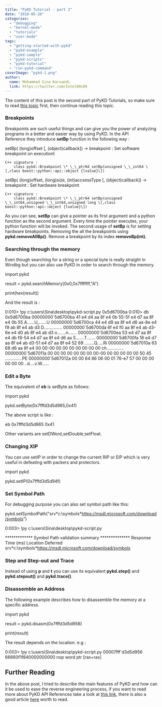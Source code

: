 ```yaml
---
title: "PyKD Tutorial - part 2"
date: "2018-05-26"
categories: 
  - "debugging"
  - "kernel-mode"
  - "tutorials"
  - "user-mode"
tags: 
  - "getting-started-with-pykd"
  - "pykd-example"
  - "pykd-sample"
  - "pykd-scripts"
  - "pykd-tutorial"
  - "run-pykd-command"
coverImage: "pykd-1.png"
author:
  name: Mohammad Sina Karvandi
  link: https://twitter.com/Intel80x86
---
```


The content of this post is the second part of PyKD Tutorials, so make sure to read [this topic](https://rayanfam.com/topics/pykd-tutorial-part1/) first, then continue reading this topic.

### Breakpoints

Breakpoints are such useful things and can give you the power of analyzing programs in a better and easier way by using PyKD. In the API Reference they introduce **setBp** function in the following way :

setBp( (long)offset \[, (object)callback\]) -> breakpoint :
    Set software breakpoint on executiont

    C++ signature :
        class pykd::Breakpoint \* \_\_ptr64 setBp(unsigned \_\_int64 \[,class boost::python::api::object {lvalue}\])

setBp( (long)offset, (long)size, (int)accsessType \[, (object)callback\]) -> breakpoint :
    Set hardware breakpoint

    C++ signature :
        class pykd::Breakpoint \* \_\_ptr64 setBp(unsigned \_\_int64,unsigned \_\_int64,unsigned long \[,class boost::python::api::object {lvalue}\])

As you can see, **setBp** can give a pointer as its first argument and a python function as the second argument. Every time the pointer executes, your python function will be invoked. The second usage of **setBp** is for setting hardware breakpoints. Removing the all the breakpoints using **pykd.removeAllBp()**. Remove a breakpoint by its index **removeBp(int)**.

### Searching through the memory

Even though searching for a string or a special byte is really straight in Windbg but you can also use PyKD in order to search through the memory.

import pykd

result = pykd.searchMemory(0x0,0x7fffffff,"A")

print(hex(result))

And the result is :

0:010> !py c:\\users\\Sina\\desktop\\pykd-script.py
0x5d6700ba
0:010> db 0x5d6700ba
00000000\`5d6700ba  41 e4 d4 aa 8f e4 0b 55-5f e4 d7 aa 8f e4 0b 55  A......U\_......U
00000000\`5d6700ca  44 e4 d9 aa 8f e4 d6 aa-8e e4 f9 ab 8f e4 ab d3  D...............
00000000\`5d6700da  6f e4 f0 aa 8f e4 ab d3-6e e4 d0 ab 8f e4 ab d3  o.......n.......
00000000\`5d6700ea  53 e4 d7 aa 8f e4 db f8-54 e4 d7 aa 8f e4 d6 aa  S.......T.......
00000000\`5d6700fa  18 e4 d7 aa 8f e4 ab d3-51 e4 d7 aa 8f e4 52 69  ........Q.....Ri
00000000\`5d67010a  63 68 d6 aa 8f e4 00 00-00 00 00 00 00 00 00 00  ch..............
00000000\`5d67011a  00 00 00 00 00 00 00 00-00 00 00 00 00 00 50 45  ..............PE
00000000\`5d67012a  00 00 64 86 06 00 01 76-e7 57 00 00 00 00 00 00  ..d....v.W......

### Edit a Byte

The equivalent of **eb** is setByte as follows:

import pykd

pykd.setByte(0x7fffd3d5d965,0x41)

The above script is like :

eb 0x7fffd3d5d965 0x41

Other variants are setDWord,setDouble,setFloat.

### Changing XIP

You can use setIP in order to change the current RIP or EIP which is very useful in defeating with packers and protectors.

import pykd

pykd.setIP(0x7fffd3d5d94f)

### Set Symbol Path

For debugging purpose you can also set symbol path like this:

pykd.setSymbolPath("srv\*c:\\symbols\*https://msdl.microsoft.com/download/symbols")

0:003> !py c:\\users\\Sina\\desktop\\pykd-script.py

\*\*\*\*\*\*\*\*\*\*\*\*\* Symbol Path validation summary \*\*\*\*\*\*\*\*\*\*\*\*\*\*
Response                         Time (ms)     Location
Deferred                                       srv\*c:\\symbols\*https://msdl.microsoft.com/download/symbols

### Step and Step-out and Trace

Instead of using **p** and **t** you can use its equivalent **pykd.step()** and **pykd.stepout()** and **pykd.trace()**.

### Disassemble an Address

The following example describes how to disassemble the memory at a specific address.

import pykd

result = pykd.disasm(0x7fffd3d5d956)

print(result)

The result depends on the location. e.g :

0:003> !py c:\\users\\Sina\\desktop\\pykd-script.py
00007fff\`d3d5d956 66660f1f840000000000 nop word ptr \[rax+rax\]

## Further Reading

In the above post, I tried to describe the main features of PyKD and how can it be used to ease the reverse engineering process, if you want to read more about PyKD API References take a look at [this link](https://githomelab.ru/pykd/pykd/wikis/API%20Reference), there is also a good article [here](https://labs.mwrinfosecurity.com/blog/heap-tracing-with-windbg-and-python/) worth to read.
